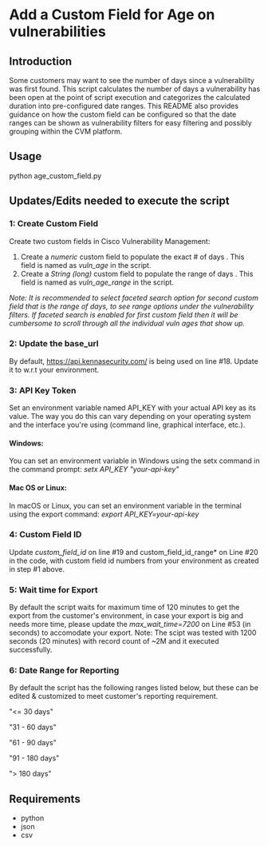 # Add a Custom Field for Age on vulnerabilities

## Introduction
Some customers may want to see the number of days since a vulnerability was first found. This script calculates the number of days a vulnerability has been open at the point of script execution and categorizes the calculated duration into pre-configured date ranges. This README also provides guidance on how the custom field can be configured so that the date ranges can be shown as vulnerability filters for easy filtering and possibly grouping within the CVM platform.
  
## Usage
python age_custom_field.py

## Updates/Edits needed to execute the script

### 1: Create Custom Field 
Create two custom fields in Cisco Vulnerability Management:
1) Create a *numeric* custom field to populate the exact # of days . This field is named as *vuln_age* in the script. 
2) Create a *String (long)* custom field to populate the range of days . This field is named as *vuln_age_range* in the script.

*Note: It is recommended to select faceted search option for second custom field that is the range of days, to see range options under the vulnerability filters. 
If faceted search is enabled for first custom field then it will be cumbersome to scroll through all the individual vuln ages that show up.*

### 2: Update the base_url 
By default, https://api.kennasecurity.com/ is being used on line #18. Update it to w.r.t your environment.

### 3: API Key Token
Set an environment variable named API_KEY with your actual API key as its value. The way you do this can vary depending on your operating system and the interface you're using (command line, graphical interface, etc.).
#### Windows:
You can set an environment variable in Windows using the setx command in the command prompt:
*setx API_KEY "your-api-key"*

#### Mac OS or Linux:
In macOS or Linux, you can set an environment variable in the terminal using the export command:
*export API_KEY=your-api-key*

### 4: Custom Field ID
Update *custom_field_id* on line #19 and custom_field_id_range* on Line #20 in the code, with custom field id numbers from your environment as created in step #1 above. 

### 5: Wait time for Export
By default the script waits for maximum time of 120 minutes to get the export from the customer's environment, in case your export is big and needs more time, 
please update the *max_wait_time=7200* on Line #53 (in seconds) to accomodate your export.
Note: The scipt was tested with 1200 seconds (20 minutes) with record count of ~2M and it executed successfully.

### 6: Date Range for Reporting
By default the script has the following ranges listed below, but these can be edited & customized to meet customer's reporting requirement.
  
  "<= 30 days"
  
  "31 - 60 days"
  
  "61 - 90 days"
  
  "91 - 180 days"
  
  "> 180 days"

## Requirements
* python
* json
* csv
